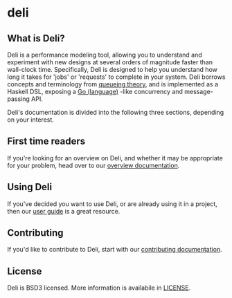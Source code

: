 # deli

## What is Deli?

Deli is a performance modeling tool, allowing you to understand and experiment
with new designs at several orders of magnitude faster than wall-clock time.
Specifically, Deli is designed to help you understand how long it takes for
'jobs' or 'requests' to complete in your system. Deli borrows concepts and
terminology from [queueing
theory](https://en.wikipedia.org/wiki/Queueing_theory), and is implemented as a
Haskell DSL, exposing a [Go (language)](https://golang.org/) -like concurrency
and message-passing API.

Deli's documentation is divided into the following three sections, depending on
your interest.

## First time readers

If you're looking for an overview on Deli, and whether it may be appropriate
for your problem, head over to our [overview documentation](docs/overview.md).

## Using Deli

If you've decided you want to use Deli, or are already using it in a project,
then our [user guide](docs/user-guide.md) is a great resource.

## Contributing

If you'd like to contribute to Deli, start with our [contributing
documentation](docs/contributing.md).

## License

Deli is BSD3 licensed. More information is availabile in [LICENSE](LICENSE).
